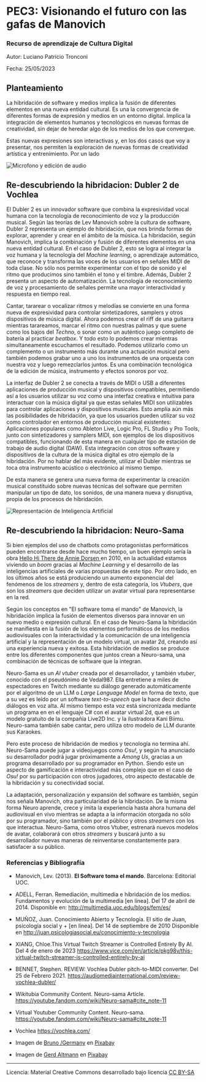 # PEC3: Visionando el futuro con las gafas de Manovich 

### Recurso de aprendizaje de Cultura Digital 


Autor: Luciano Patricio Tronconi


Fecha: 25/05/2023


## Planteamiento


La hibridación de software y medios implica la fusión de diferentes elementos en una nueva entidad cultural. Es una la convergencia de diferentes formas de expresión y medios en un entorno digital. Implica la integración de elementos humanos y tecnológicos en nuevas formas de creatividad, sin dejar de heredar algo de los medios de los que convergue. 

Estas nuevas expresiones son interactivas y, en los dos casos que voy a presentar, nos permiten la exploración de nuevas formas de creatividad artística y entrenimiento. Por un lado 



![Microfono y edición de audio](https://pixabay.com/get/g94338ba597f8401ce31e8fe5c8bc7600a97e90800edc36728c521a7d4a95755bbe7199961429e04938997633cfbdfb4d9e9b38bc484f7c5e13bbe6f2439c46d531e65bede44e9e70887da9e551c80a11_1280.jpg) 

## Re-descubriendo la hibridacion: Dubler 2 de Vochlea

 El Dubler 2 es un innovador software que combina la expresividad vocal humana con la tecnología de reconocimiento de voz y la producción musical. Según las teorías de Lev Manovich sobre la cultura de software, Dubler 2 representa un ejemplo de hibridación, que nos brinda formas de explorar, aprender y crear en el ámbito de la música. La hibridación, según Manovich, implica la combinación y fusión de diferentes elementos en una nueva entidad cultural. En el caso de Dubler 2, esto se logra al integrar la voz humana y la tecnología del *Machine learning*, o aprendizaje automático, que reconoce y transforma las voces de los usuarios en señales MIDI de toda clase.  No sólo nos permite experimentar con el tipo de sonido y el ritmo que producimos sino también el tono y el timbre. Además, Dubler 2 presenta un aspecto de automatización. La tecnología de reconocimiento de voz y procesamiento de señales permite una mayor interactividad y respuesta en tiempo real. 

 Cantar, tararear o vocalizar ritmos y melodías se convierte en una forma nueva de expresividad para controlar sintetizadores, samplers y otros dispositivos de música digital. Ahora podemos crear el riff de una guitarra mientras tarareamos, marcar el ritmo con nuestras palmas y que suene como los bajos del *Techno*, o sonar como un auténtico juego completo de batería al practicar *beatbox*. Y todo esto lo podemos crear mientras simultaneamente escuchamos el resultado. Podemos utilizarlo como un complemento o un instrumento más durante una actuación musical pero también podemos grabar uno a uno los instrumentos de una orquesta con nuestra voz y luego remezclarlos juntos. Es una combinación tecnológica de la edición de música, instrumento y efectos sonoros por voz.

La interfaz de Dubler 2 se conecta a través de MIDI o USB a diferentes aplicaciones de producción musical y dispositivos compatibles, permitiendo así a los usuarios utilizar su voz como una interfaz creativa e intuitiva para interactuar con la música digital ya que estas señales MIDI son utilizables para controlar aplicaciones y dispositivos musicales. Esto amplía aún más las posibilidades de hibridación, ya que los usuarios pueden utilizar su voz como controlador en entornos de producción musical existentes: Aplicaciones populares como Ableton Live, Logic Pro, FL Studio y Pro Tools, junto con sintetizadores y samplers MIDI, son ejemplos de los dispositivos compatibles, funcionando de esta manera en cualquier tipo de estación de trabajo de audio digital (DAW). Esta integración con otros software y dispositivos de la cultura de la música digital es otro ejemplo de la hibridación. Por no hablar del más evidente, utilizar el Dubler mientras se toca otra instrumento acústico o electrónico al mismo tiempo.

De esta manera se genera una nueva forma de experimentar la creación musical constituido sobre nuevas técnicas del software que permiten manipular un tipo de dato, los sonidos, de una manera nueva y disruptiva, propia de los procesos de hibridación. 




![Representación de Inteligencia Artificial](https://pixabay.com/get/g20d284460883d164f6aebd2d7db93f8a34035ba24ed7c4b527a4ccf8a9add985250a1cf30649aabf5a879d6cc5c93302f60171394b79e0d2de7c8b1268e4c52dfcc2df96c995f41dc69cf0e8d16b791f_1280.jpg)

## Re-descubriendo la hibridacion: Neuro-Sama

Si bien ejemplos del uso de chatbots como protagonistas performáticos pueden encontrarse desde hace mucho tiempo, un buen ejemplo sería la obra [Hello Hi There de Annie Dorsen ](https://anniedorsen.com/projects/hello-hi-there/) en 2010, en la actualidad estamos viviendo un *boom* gracias al *Machine Learning* y el desarrollo de las inteligencias artificiales de varias propuestas de este tipo. Por otro lado, en los últimos años se está produciendo un aumento exponencial del fenómenos de los *streamers* y, dentro de esta categoría, los *Vtubers*, que son los *streamers* que deciden utilizar un avatar virtual para representarse en la red. 

Según los conceptos en "El software toma el mando" de Manovich, la hibridación implica la fusión de elementos diversos para innovar en un nuevo medio o expresión cultural. En el caso de Neuro-Sama la hibridación se manifiesta en la fusión de los elementos performáticos de los medios audiovisuales con la interactividad y la comunicación de una inteligencia artificial y la representación de un modelo virtual, un avatar 2d, creando así una experiencia nueva y exitosa. Esta hibridación de medios se produce entre los diferentes componentes que juntos crean a Neuro-sama, una combinación de técnicas de software que la integran.

Neuro-Sama es un *AI vtuber* creada por el desarrollador, y también *vtuber*, conocido con el pseudónimo de Vedal987. Ella entretiene a miles de espectadores en Twitch mediante su diálogo generado automáticamente por el algoritmo de un LLM o *Large Language Model* en forma de texto, que a su vez es leído por un software *text-to-speech* que la hace decir dicho diálogos en voz alta. Al mismo tiempo esta voz está sincronizada mediante un programa en en el lenguaje C# con el avatar virtual 2d, que es un modelo gratuito de la compañía Live2D Inc. y la ilustradora Kani Biimu. Neuro-sama también sabe cantar, pero utiliza otro modelo de LLM durante sus Karaokes.

Pero este proceso de hibridación de medios y tecnología no termina ahí. Neuro-Sama puede jugar a videojuegos como *Osu!*, y según ha anunciado su desarrollador podrá jugar próximamente a *Among Us*, gracias a un programa desarrollado por su programador en Python. Siendo este un aspecto de gamificación e interactividad más complejo que en el caso de *Osu!* por su participación con otros jugadores, otro aspecto destacable de la hibridación y su conectividad social.

La adaptación, personalización y expansión del software es también, según nos señala Manovich, otra particularidad de la hibridación. De la misma forma Neuro aprende, crece y imita la experiencia hasta ahora humana del audiovisual en vivo mientras se adapta a la información otorgada no sólo por su programador, sino también por el público y otros *streamers* con los que interactua. Neuro-Sama, como otros Vtuber, estrenará nuevos modelos de avatar, colaborará con otros *streamers* y buscará junto a su desarrollador nuevas maneras de reinventarse constantemente para satisfacer a su público. 






### Referencias y Bibliografía

* Manovich, Lev. (2013). **El Software toma el mando**. Barcelona: Editorial UOC. 

* ADELL, Ferran. Remediación, multimedia e hibridación de los medios. Fundamentos y evolución de la multimedia [en línea]. Del 17 de abril de 2014. Disponible en: http://multimedia.uoc.edu/blogs/fem/es/

* MUÑOZ, Juan.  Conocimiento Abierto y Tecnología. El sitio de Juan, psicología social y + [en línea]. Del 14 de septiembre de 2010 Disponible en http://juan.psicologiasocial.eu/conocimiento-y-tecnologia

* XIANG, Chloe.This Virtual Twitch Streamer is Controlled Entirely By AI. Del 4 de enero de 2023 https://www.vice.com/en/article/pkg98v/this-virtual-twitch-streamer-is-controlled-entirely-by-ai

* BENNET, Stephen. REVIEW: Vochlea Dubler pitch-to-MIDI converter. Del 25 de Febrero 2021. https://audiomediainternational.com/review-vochlea-dubler/

* Wikitubia Community Content. Neuro-sama Article. https://youtube.fandom.com/wiki/Neuro-sama#cite_note-11

* Virtual Youtuber Community Content. Neuro-sama. https://youtube.fandom.com/wiki/Neuro-sama#cite_note-11

* Vochlea https://vochlea.com/


* Imagen de <a href="https://pixabay.com/es/users/bru-no-1161770/?utm_source=link-attribution&utm_medium=referral&utm_campaign=image&utm_content=1003135">Bruno /Germany</a> en <a href="https://pixabay.com/es//?utm_source=link-attribution&utm_medium=referral&utm_campaign=image&utm_content=1003135">Pixabay</a>

* Imagen de <a href="https://pixabay.com/es/users/geralt-9301/?utm_source=link-attribution&utm_medium=referral&utm_campaign=image&utm_content=2167835">Gerd Altmann</a> en <a href="https://pixabay.com/es//?utm_source=link-attribution&utm_medium=referral&utm_campaign=image&utm_content=2167835">Pixabay</a>
----

Licencia: Material Creative Commons desarrollado bajo licencia [CC BY-SA](https://creativecommons.org/licenses/by-sa/4.0/deed.es)
